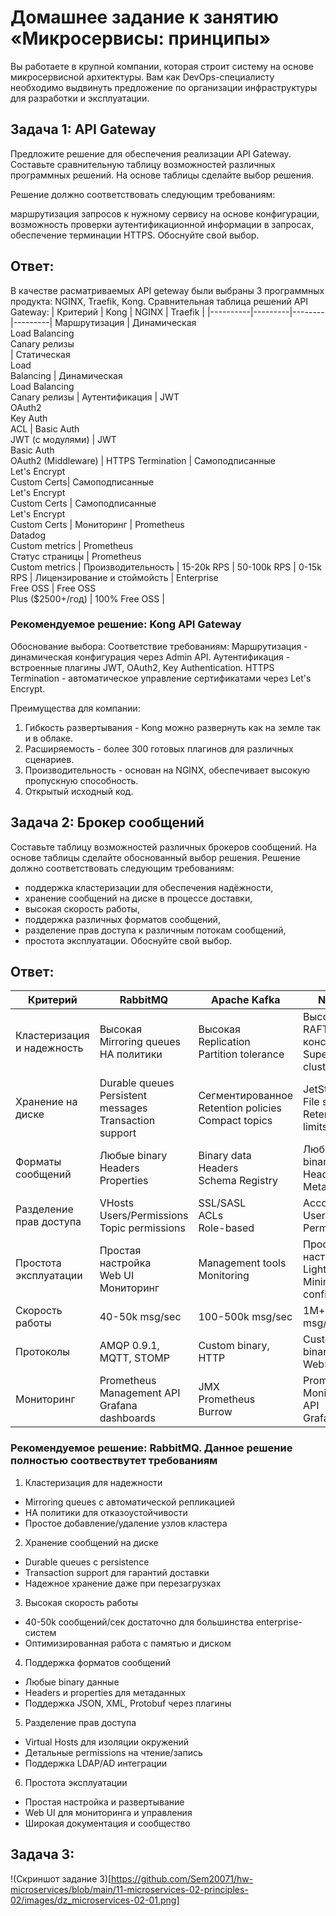 # Домашнее задание к занятию «Микросервисы: принципы»
Вы работаете в крупной компании, которая строит систему на основе микросервисной архитектуры. Вам как DevOps-специалисту необходимо выдвинуть предложение по организации инфраструктуры для разработки и эксплуатации.

## Задача 1: API Gateway
Предложите решение для обеспечения реализации API Gateway. Составьте сравнительную таблицу возможностей различных программных решений. На основе таблицы сделайте выбор решения.

Решение должно соответствовать следующим требованиям:

маршрутизация запросов к нужному сервису на основе конфигурации,
возможность проверки аутентификационной информации в запросах,
обеспечение терминации HTTPS.
Обоснуйте свой выбор.

## Ответ:
В качестве расматриваемых API geteway были выбраны 3 программных продукта: NGINX, Traefik, Kong.
Сравнительная таблица решений API Gateway:
| Критерий | Kong |	NGINX |	Traefik |
|----------|---------|--------|---------|
Маршрутизация       | Динамическая <br> Load Balancing <br> Canary релизы <br> |  Статическая <br> Load <br> Balancing | Динамическая <br> Load Balancing <br> Canary релизы |
Аутентификация      | JWT <br> OAuth2 <br> Key Auth <br> ACL  | Basic Auth <br> JWT (с модулями) | JWT <br> Basic Auth <br> OAuth2 (Middleware)  |
HTTPS Termination | Самоподписанные <br> Let's Encrypt <br> Custom Certs| Самоподписанные <br> Let's Encrypt <br> Custom Certs | Самоподписанные <br> Let's Encrypt <br> Custom Certs  |
Мониторинг          | Prometheus <br> Datadog <br> Custom metrics  | Prometheus <br> Статус страницы  | Prometheus <br> Custom metrics  |
Производительность  | 15-20k RPS | 50-100k RPS | 0-15k RPS |
Лицензирование и стоймойсть  | Enterprise <br> Free OSS  | Free OSS <br> Plus ($2500+/год)  | 100% Free OSS |

### Рекомендуемое решение: Kong API Gateway
Обоснование выбора:
Соответствие требованиям:
Маршрутизация - динамическая конфигурация через Admin API.
Аутентификация - встроенные плагины JWT, OAuth2, Key Authentication.
HTTPS Termination - автоматическое управление сертификатами через Let's Encrypt.

Преимущества для компании:
1. Гибкость развертывания - Kong можно развернуть как на земле так и в облаке.
2. Расширяемость - более 300 готовых плагинов для различных сценариев.
3. Производительность - основан на NGINX, обеспечивает высокую пропускную способность.
4. Открытый исходный код.


## Задача 2: Брокер сообщений
Составьте таблицу возможностей различных брокеров сообщений. На основе таблицы сделайте обоснованный выбор решения.
Решение должно соответствовать следующим требованиям:
- поддержка кластеризации для обеспечения надёжности,
- хранение сообщений на диске в процессе доставки,
- высокая скорость работы,
- поддержка различных форматов сообщений,
- разделение прав доступа к различным потокам сообщений,
- простота эксплуатации.
Обоснуйте свой выбор.

## Ответ:
| Критерий | RabbitMQ |	Apache Kafka |	NATS | Redis |
|----------|---------|--------|---------|---------|
| Кластеризация и надежность | Высокая <br> Mirroring queues <br> HA политики | Высокая <br> Replication <br> Partition tolerance | Высокая <br> RAFT консенсус <br> Super cluster | Базовая <br> Sentinel <br> Cluster mode |
| Хранение на диске | Durable queues <br> Persistent messages <br> Transaction support |  Сегментированное <br> Retention policies <br> Compact topics | JetStream <br> File storage <br> Retention limits |  AOF (append only) |
| Форматы сообщений | Любые binary <br> Headers <br> Properties | Binary data <br> Headers <br> Schema Registry | Любые binary <br> Headers <br> Metadata | String/binary |
| Разделение прав доступа | VHosts <br> Users/Permissions <br> Topic permissions | SSL/SASL <br> ACLs <br> Role-based | Accounts <br> Users <br> Permissions | Password auth |
| Простота эксплуатации | Простая настройка <br> Web UI <br> Мониторинг | Management tools <br> Monitoring | Простая настройка <br> Lightweight <br> Minimal config | Очень простая <br> Minimal setup |
| Скорость работы | 40-50k msg/sec | 100-500k msg/sec | 1M+ msg/sec | 1M+ msg/sec |
| Протоколы | AMQP 0.9.1, MQTT, STOMP | Custom binary, HTTP | Custom binary, WebSocket | RESP (Redis |
| Мониторинг | Prometheus <br> Management API <br> Grafana dashboards | JMX <br> Prometheus <br> Burrow | Prometheus <br> Monitoring API <br> Grafana | INFO command <br> Monitoring <br> RedisInsight |

### Рекомендуемое решение: RabbitMQ. Данное решение полностью соотвествутет требованиям
1. Кластеризация для надежности
- Mirroring queues с автоматической репликацией
- HA политики для отказоустойчивости
- Простое добавление/удаление узлов кластера

2. Хранение сообщений на диске
- Durable queues с persistence
- Transaction support для гарантий доставки
- Надежное хранение даже при перезагрузках

3. Высокая скорость работы
- 40-50k сообщений/сек достаточно для большинства enterprise-систем
- Оптимизированная работа с памятью и диском

4. Поддержка форматов сообщений
- Любые binary данные
- Headers и properties для метаданных
- Поддержка JSON, XML, Protobuf через плагины

5. Разделение прав доступа
- Virtual Hosts для изоляции окружений
- Детальные permissions на чтение/запись
- Поддержка LDAP/AD интеграции

6. Простота эксплуатации
- Простая настройка и развертывание
- Web UI для мониторинга и управления
- Широкая документация и сообщество

## Задача 3:

!(Скриншот задание 3)[https://github.com/Sem20071/hw-microservices/blob/main/11-microservices-02-principles-02/images/dz_microservices-02-01.png]
